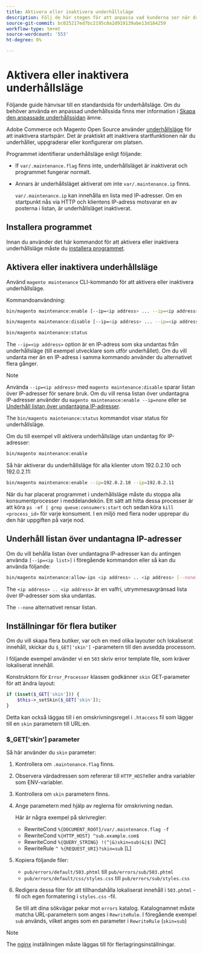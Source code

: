 ```yaml
---
title: Aktivera eller inaktivera underhållsläge
description: Följ de här stegen för att anpassa vad kunderna ser när driftsättningen av Adobe Commerce eller Magento Open Source är nere för underhåll.
source-git-commit: bc025217ed7bc2195c0a2d919139abe13d184259
workflow-type: tm+mt
source-wordcount: '553'
ht-degree: 0%

---
```



# Aktivera eller inaktivera underhållsläge

Följande guide hänvisar till en standardsida för underhållsläge. Om du behöver använda en anpassad underhållssida finns mer information i [Skapa den anpassade underhållssidan](../../upgrade/troubleshooting/maintenance-mode-options.md) ämne.

Adobe Commerce och Magento Open Source använder [underhållsläge](../../configuration/bootstrap/application-modes.md#maintenance-mode) för att inaktivera startspärr. Det är praktiskt att inaktivera startfunktionen när du underhåller, uppgraderar eller konfigurerar om platsen.

Programmet identifierar underhållsläge enligt följande:

* If `var/.maintenance.flag` finns inte, underhållsläget är inaktiverat och programmet fungerar normalt.
* Annars är underhållsläget aktiverat om inte `var/.maintenance.ip` finns.

   `var/.maintenance.ip` kan innehålla en lista med IP-adresser. Om en startpunkt nås via HTTP och klientens IP-adress motsvarar en av posterna i listan, är underhållsläget inaktiverat.

## Installera programmet

Innan du använder det här kommandot för att aktivera eller inaktivera underhållsläge måste du [installera programmet](../advanced.md).

## Aktivera eller inaktivera underhållsläge

Använd `magento maintenance` CLI-kommando för att aktivera eller inaktivera underhållsläge.

Kommandoanvändning:

```bash
bin/magento maintenance:enable [--ip=<ip address> ... --ip=<ip address>] | [ip=none]
```

```bash
bin/magento maintenance:disable [--ip=<ip address> ... --ip=<ip address>] | [ip=none]
```

```bash
bin/magento maintenance:status
```

The `--ip=<ip address>` option är en IP-adress som ska undantas från underhållsläge (till exempel utvecklare som utför underhållet). Om du vill undanta mer än en IP-adress i samma kommando använder du alternativet flera gånger.

>[!NOTE]
>
>Använda `--ip=<ip address>` med `magento maintenance:disable` sparar listan över IP-adresser för senare bruk. Om du vill rensa listan över undantagna IP-adresser använder du `magento maintenance:enable --ip=none` eller se [Underhåll listan över undantagna IP-adresser](#maintain-the-list-of-exempt-ip-addresses).

The `bin/magento maintenance:status` kommandot visar status för underhållsläge.

Om du till exempel vill aktivera underhållsläge utan undantag för IP-adresser:

```bash
bin/magento maintenance:enable
```

Så här aktiverar du underhållsläge för alla klienter utom 192.0.2.10 och 192.0.2.11:

```bash
bin/magento maintenance:enable --ip=192.0.2.10 --ip=192.0.2.11
```

När du har placerat programmet i underhållsläge måste du stoppa alla konsumentprocesser i meddelandekön.
Ett sätt att hitta dessa processer är att köra `ps -ef | grep queue:consumers:start` och sedan köra `kill <process_id>` för varje konsument. I en miljö med flera noder upprepar du den här uppgiften på varje nod.

## Underhåll listan över undantagna IP-adresser

Om du vill behålla listan över undantagna IP-adresser kan du antingen använda `[--ip=<ip list>]` i föregående kommandon eller så kan du använda följande:

```bash
bin/magento maintenance:allow-ips <ip address> .. <ip address> [--none]
```

The `<ip address> .. <ip address>` är en valfri, utrymmesavgränsad lista över IP-adresser som ska undantas.

The `--none` alternativet rensar listan.

## Inställningar för flera butiker

<!-- To set up multiple stores, each with a different layout and localized content, create a skin for each and put it into `pub/errors/{name}` where `{name}` is the store code. To distinguish between stores and websites with the same instance, use `pub/errors/{type}-{name}` where `{type}` is either `store` or `website` and matches the `MAGE_RUN_TYPE` in your server configuration. Another option is to pass the `$_GET['skin']` parameter to the intended processor. This method requires a specific configuration on your server. -->
<!-- Replace the line below with the commented text after https://github.com/magento/magento2/pull/35095 is merged. -->

Om du vill skapa flera butiker, var och en med olika layouter och lokaliserat innehåll, skickar du `$_GET['skin']` -parametern till den avsedda processorn.

I följande exempel använder vi en `503` skriv error template file, som kräver lokaliserat innehåll.

Konstruktorn för `Error_Processor` klassen godkänner `skin` GET-parameter för att ändra layout:

```php
if (isset($_GET['skin'])) {
    $this->_setSkin($_GET['skin']);
}
```

Detta kan också läggas till i en omskrivningsregel i `.htaccess` fil som lägger till en `skin` parametern till URL:en.

### $_GET[&#39;skin&#39;] parameter

Så här använder du `skin` parameter:

1. Kontrollera om `.maintenance.flag` finns.
1. Observera värdadressen som refererar till `HTTP_HOST`eller andra variabler som ENV-variabler.
1. Kontrollera om `skin` parametern finns.
1. Ange parametern med hjälp av reglerna för omskrivning nedan.

   Här är några exempel på skrivregler:

   * RewriteCond `%{DOCUMENT_ROOT}/var/.maintenance.flag -f`
   * RewriteCond `%{HTTP_HOST} ^sub.example.com$`
   * RewriteCond `%{QUERY_STRING} !(^|&)skin=sub(&|$)` [NC]
   * RewriteRule `^ %{REQUEST_URI}?skin=sub` [L]

1. Kopiera följande filer:

   * `pub/errors/default/503.phtml` till `pub/errors/sub/503.phtml`
   * `pub/errors/default/css/styles.css` till `pub/errors/sub/styles.css`

1. Redigera dessa filer för att tillhandahålla lokaliserat innehåll i `503.phtml` -fil och egen formatering i `styles.css` -fil.

   Se till att dina sökvägar pekar mot `errors` katalog. Katalognamnet måste matcha URL-parametern som anges i `RewriteRule`. I föregående exempel `sub` används, vilket anges som en parameter i `RewriteRule` (`skin=sub`)

>[!NOTE]
>
>The [nginx](../../configuration/multi-sites/ms-nginx.md) inställningen måste läggas till för flerlagringsinställningar.
